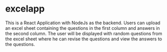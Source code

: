 # excelapp

This is a React Application with NodeJs as the backend. 
Users can upload an excel sheet containing the questions in the first column and answers in the second column. 
The user will be displayed with random questions from the excel sheet where he can revise the questions and view the answers to the questions.
